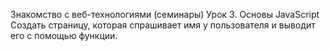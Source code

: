 Знакомство с веб-технологиями (семинары)
Урок 3. Основы JavaScript
Создать страницу, которая спрашивает имя у пользователя и выводит его с помощью функции.
